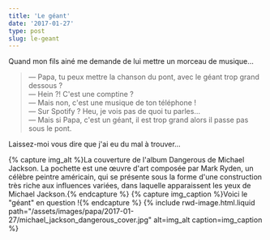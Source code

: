 ```yaml
---
title: 'Le géant'
date: '2017-01-27'
type: post
slug: le-geant
---
```


Quand mon fils ainé me demande de lui mettre un morceau de musique…

<!-- more -->

> — Papa, tu peux mettre la chanson du pont, avec le géant trop grand dessous ?  
> — Hein ?! C'est une comptine ?  
> — Mais non, c'est une musique de ton téléphone !  
> — Sur Spotify ? Heu, je vois pas de quoi tu parles…  
> — Mais si Papa, c'est un géant, il est trop grand alors il passe pas sous le pont.

Laissez-moi vous dire que j'ai eu du mal à trouver…

{% capture img_alt %}La couverture de l'album Dangerous de Michael Jackson. La pochette est une œuvre d'art composée par Mark Ryden, un célèbre peintre américain, qui se présente sous la forme d'une construction très riche aux influences variées, dans laquelle apparaissent les yeux de Michael Jackson.{% endcapture %}
{% capture img_caption %}Voici le "géant" en question !{% endcapture %}
{% include rwd-image.html.liquid
path="/assets/images/papa/2017-01-27/michael_jackson_dangerous_cover.jpg"
alt=img_alt
caption=img_caption
%}
